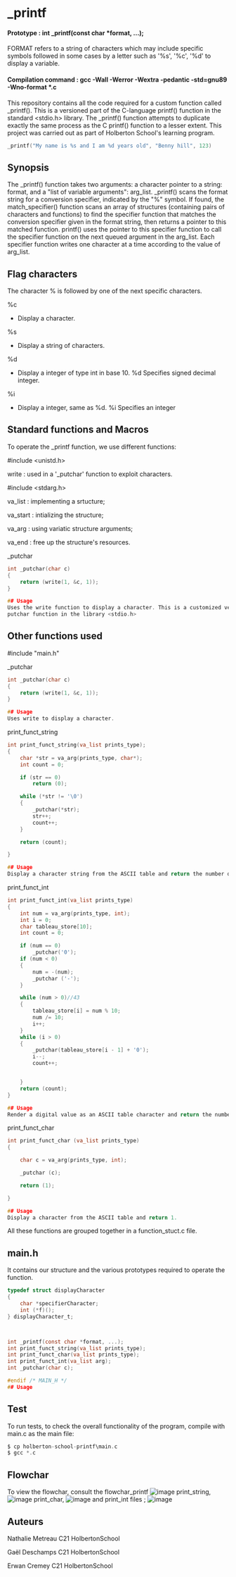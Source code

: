 # _printf

#### Prototype : int _printf(const char *format, ...);

FORMAT refers to a string of characters which may include specific symbols followed in some cases by a letter such as '%s', '%c', '%d' to display a variable.

#### Compilation command : gcc -Wall -Werror -Wextra -pedantic -std=gnu89 -Wno-format *.c

This repository contains all the code required for a custom function called _printf(). This is a versioned part of the C-language printf() function in the standard <stdio.h> library. The _printf() function attempts to duplicate exactly the same process as the C printf() function to a lesser extent. This project was carried out as part of Holberton School's learning program.

```c
_printf("My name is %s and I am %d years old", "Benny hill", 123)
```

## Synopsis

The _printf() function takes two arguments: a character pointer to a string: format, and a "list of variable arguments": arg_list. _printf() scans the format string for a conversion specifier, indicated by the "%" symbol. If found, the match_specifier() function scans an array of structures (containing pairs of characters and functions) to find the specifier function that matches the conversion specifier given in the format string, then returns a pointer to this matched function. printf() uses the pointer to this specifier function to call the specifier function on the next queued argument in the arg_list. Each specifier function writes one character at a time according to the value of arg_list.

## Flag characters

The character % is followed by one of the next specific characters.

%c
- Display a character.

%s
- Display a string of characters.

%d
- Display a integer of type int in base 10. %d Specifies signed decimal integer.

%i
- Display a integer, same as %d. %i Specifies an integer

## Standard functions and Macros

To operate the _printf function, we use different functions:

#include <unistd.h>

 write : used in a '_putchar' function to exploit characters.

#include <stdarg.h>

 va_list : implementing a srtucture;

 va_start : intializing the structure;

 va_arg : using variatic structure arguments;

 va_end : free up the structure's resources.

_putchar
```c
int _putchar(char c)
{
	return (write(1, &c, 1));
}

## Usage
Uses the write function to display a character. This is a customized version of the library''s
putchar function in the library <stdio.h>

```

## Other functions used

#include "main.h"

_putchar
```c
int _putchar(char c)
{
	return (write(1, &c, 1));
}

## Usage
Uses write to display a character.

```

print_funct_string
```c
int print_funct_string(va_list prints_type);
{
	char *str = va_arg(prints_type, char*);
	int count = 0;

	if (str == 0)
		return (0);

	while (*str != '\0')
	{
		_putchar(*str);
		str++;
		count++;
	}

	return (count);

}

## Usage
Display a character string from the ASCII table and return the number of characters.

```
print_funct_int
```c
int print_funct_int(va_list prints_type)
{
	int num = va_arg(prints_type, int);
	int i = 0;
	char tableau_store[10];
	int count = 0;

	if (num == 0)
		_putchar('0');
	if (num < 0)
	{
		num = -(num);
		_putchar ('-');
	}

	while (num > 0)//43
	{
		tableau_store[i] = num % 10;
		num /= 10;
		i++;
	}
	while (i > 0)
	{
		_putchar(tableau_store[i - 1] + '0');
		i--;
		count++;


	}
	return (count);
}

## Usage
Render a digital value as an ASCII table character and return the number of digits.

```
print_funct_char
```c
int print_funct_char (va_list prints_type)
{

	char c = va_arg(prints_type, int);

	_putchar (c);

	return (1);

}

## Usage
Display a character from the ASCII table and return 1.

```
All these functions are grouped together in a function_stuct.c file.

## main.h

It contains our structure and the various prototypes required to operate the function.

```c
typedef struct displayCharacter
{
	char *specifierCharacter;
	int (*f)();
} displayCharacter_t;



int _printf(const char *format, ...);
int print_funct_string(va_list prints_type);
int print_funct_char(va_list prints_type);
int print_funct_int(va_list arg);
int _putchar(char c);

#endif /* MAIN_H */
## Usage


```
## Test

To run tests, to check the overall functionality of the program, compile with main.c as the main file:

```c
$ cp holberton-school-printf\main.c
$ gcc *.c
```

## Flowchar

To view the flowchar, consult the flowchar_printf
![image](https://zupimages.net/up/23/30/ii6d.jpg)
print_string,
![image](https://zupimages.net/up/23/30/9vy5.jpg)
print_char,
![image](https://zupimages.net/up/23/30/k6at.jpg)
and print_int files ;
![image](https://zupimages.net/up/23/30/ph1j.jpg)

## Auteurs

Nathalie Metreau  C21 HolbertonSchool

Gaël Deschamps    C21 HolbertonSchool

Erwan Cremey      C21 HolbertonSchool


